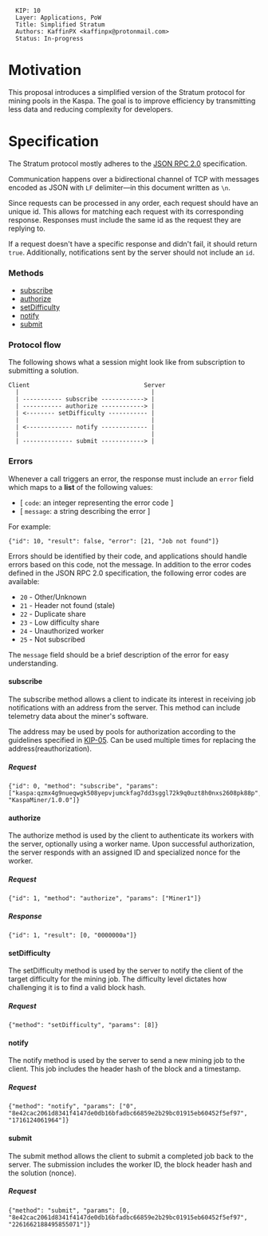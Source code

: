 ```
  KIP: 10
  Layer: Applications, PoW
  Title: Simplified Stratum
  Authors: KaffinPX <kaffinpx@protonmail.com>
  Status: In-progress 
```

# Motivation

This proposal introduces a simplified version of the Stratum protocol for mining pools in the Kaspa. The goal is to improve efficiency by transmitting less data and reducing complexity for developers.

# Specification

The Stratum protocol mostly adheres to the [JSON RPC 2.0](https://www.jsonrpc.org/specification) specification.

Communication happens over a bidirectional channel of TCP with messages encoded as JSON with `LF` delimiter—in this document written as `\n`.

Since requests can be processed in any order, each request should have an unique id. This allows for matching each request with its corresponding response. Responses must include the same id as the request they are replying to.

If a request doesn't have a specific response and didn't fail, it should return `true`. Additionally, notifications sent by the server should not include an `id`.

### Methods

- [subscribe](#subscribe)
- [authorize](#authorize)
- [setDifficulty](#setDifficulty)
- [notify](#notify)
- [submit](#submit)

### Protocol flow

The following shows what a session might look like from subscription to submitting a solution.

```
Client                                Server
  |                                     |
  | ----------- subscribe ------------> |
  | ----------- authorize ------------> |
  | <-------- setDifficulty ----------- |
  |                                     |
  | <------------- notify ------------- |
  |                                     |
  | -------------- submit ------------> |
```

### Errors

Whenever a call triggers an error, the response must include an `error` field which maps to a **list** of the following values:

- [ `code`: an integer representing the error code ]
- [ `message`: a string describing the error ]

For example:

```
{"id": 10, "result": false, "error": [21, "Job not found"]}
```

Errors should be identified by their code, and applications should handle errors based on this code, not the message.
In addition to the error codes defined in the JSON RPC 2.0 specification, the following error codes are available:

- `20` - Other/Unknown
- `21` - Header not found (stale)
- `22` - Duplicate share
- `23` - Low difficulty share
- `24` - Unauthorized worker
- `25` - Not subscribed

The `message` field should be a brief description of the error for easy understanding.

#### subscribe

The subscribe method allows a client to indicate its interest in receiving job notifications with an address from the server. This method can include telemetry data about the miner's software.

The address may be used by pools for authorization according to the guidelines specified in [KIP-05](https://github.com/kaspanet/kips/blob/master/kip-0005.md).
Can be used multiple times for replacing the address(reauthorization).

##### Request
```
{"id": 0, "method": "subscribe", "params": ["kaspa:qzmx4g9nueqwgk508yepvjumckfag7dd3sggl72k9q0uzt8h0nxs2608pk88p", "KaspaMiner/1.0.0"]}
```

#### authorize

The authorize method is used by the client to authenticate its workers with the server, optionally using a worker name. Upon successful authorization, the server responds with an assigned ID and specialized nonce for the worker.

##### Request
```
{"id": 1, "method": "authorize", "params": ["Miner1"]}
```

##### Response
```
{"id": 1, "result": [0, "0000000a"]}
```

#### setDifficulty

The setDifficulty method is used by the server to notify the client of the target difficulty for the mining job. The difficulty level dictates how challenging it is to find a valid block hash.

##### Request
```
{"method": "setDifficulty", "params": [8]}
```

#### notify

The notify method is used by the server to send a new mining job to the client. This job includes the header hash of the block and a timestamp.

##### Request
```
{"method": "notify", "params": ["0", "8e42cac2061d8341f4147de0db16bfadbc66859e2b29bc01915eb60452f5ef97", "1716124061964"]}
```

#### submit

The submit method allows the client to submit a completed job back to the server. The submission includes the worker ID, the block header hash and the solution (nonce).

##### Request
```
{"method": "submit", "params": [0, "8e42cac2061d8341f4147de0db16bfadbc66859e2b29bc01915eb60452f5ef97", "2261662188495855071"]}
```
